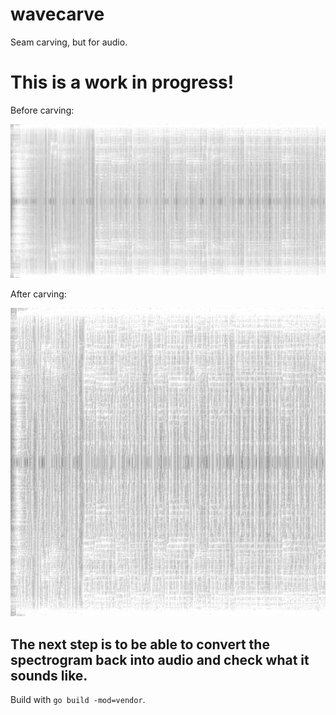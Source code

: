 # wavecarve

Seam carving, but for audio.

# This is a work in progress!

Before carving:

![spectrogram](img/spectrogram.png)

After carving:

![carved](img/carved.png)

## The next step is to be able to convert the spectrogram back into audio and check what it sounds like.

Build with `go build -mod=vendor`.
